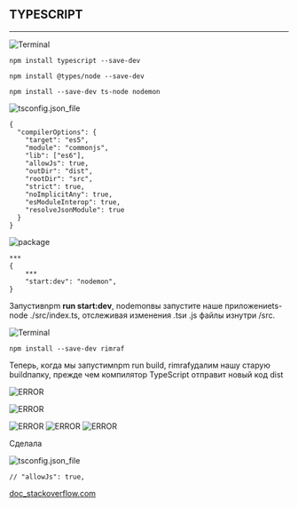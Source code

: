 ## TYPESCRIPT
---

![Terminal](https://img.shields.io/badge/-<Terminal>-000?style=for-the-badge)

```npm install typescript --save-dev```

```npm install @types/node --save-dev```

```npm install --save-dev ts-node nodemon```

![tsconfig.json_file](https://img.shields.io/badge/-<tsconfig.json_file>-196F3D?style=for-the-badge)

```
{
  "compilerOptions": {
    "target": "es5",                          
    "module": "commonjs",                    
    "lib": ["es6"],                     
    "allowJs": true,
    "outDir": "dist",                          
    "rootDir": "src",
    "strict": true,         
    "noImplicitAny": true,
    "esModuleInterop": true,
    "resolveJsonModule": true
  }
}
```

![package](https://img.shields.io/badge/-<package_file>-424949?style=for-the-badge)

```
***
{
    ***
    "start:dev": "nodemon",
}
```

Запустивnpm __run start:dev__, nodemonвы запустите наше приложениеts-node ./src/index.ts, отслеживая изменения .tsи .js файлы изнутри /src.

![Terminal](https://img.shields.io/badge/-<Terminal>-000?style=for-the-badge)

```npm install --save-dev rimraf```

Теперь, когда мы запустимnpm run build, rimrafудалим нашу старую buildпапку, прежде чем компилятор TypeScript отправит новый код dist

![ERROR](https://img.shields.io/badge/-<ERROR>-E74C3C?style=for-the-badge)

![ERROR](https://img.shields.io/badge/-<error_TS5055:_Cannot_write_file_'C:/Users_Асель/OneDrive/Desktop/Electronick_Site_Portfolio_2022/webpack.config.js'_because_it_would_overwrite_input_file.>-641E16?style=for-the-badge)

![ERROR](https://img.shields.io/badge/-<error_TS6059:_File_'C:/Users/Асель/OneDrive/Desktop/Electronick_Site_Portfolio_2022/webpack.config.>-641E16?style=for-the-badge)
![ERROR](https://img.shields.io/badge/-<js'_is_not_under_'rootDir'_'C:/Users/Асель/OneDrive/Desktop/Electronick_Site_Portfolio_2022/src'.>-641E16?style=for-the-badge)
![ERROR](https://img.shields.io/badge/-<_'rootDir'_is_expected_to_contain_all_source_files._The_file_is_in_the_program_because:_Matched_by_default_include_pattern_'**/*'>-641E16?style=for-the-badge)


Сделала

![tsconfig.json_file](https://img.shields.io/badge/-<tsconfig.json_file>-196F3D?style=for-the-badge)

```// "allowJs": true,  ```

[doc_stackoverflow.com](https://stackoverflow.com/questions/42609768/typescript-error-cannot-write-file-because-it-would-overwrite-input-file)